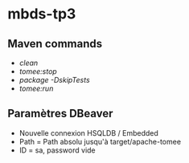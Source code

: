 # mbds-tp3

## Maven commands
- *clean*
- *tomee:stop*
- *package -DskipTests*
- *tomee:run*<br/>

## Paramètres DBeaver
- Nouvelle connexion HSQLDB / Embedded
- Path = Path absolu jusqu'à target/apache-tomee
- ID = sa, password vide
